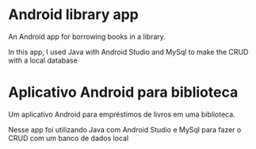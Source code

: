 # Android library app


An Android app for borrowing books in a library.

In this app, I used Java with Android Studio and MySql to make the CRUD with a local database


# Aplicativo Android para biblioteca


Um aplicativo Android para empréstimos de livros em uma biblioteca.

Nesse app foi utilizando Java com Android Studio e MySql para fazer o CRUD com um banco de dados local
